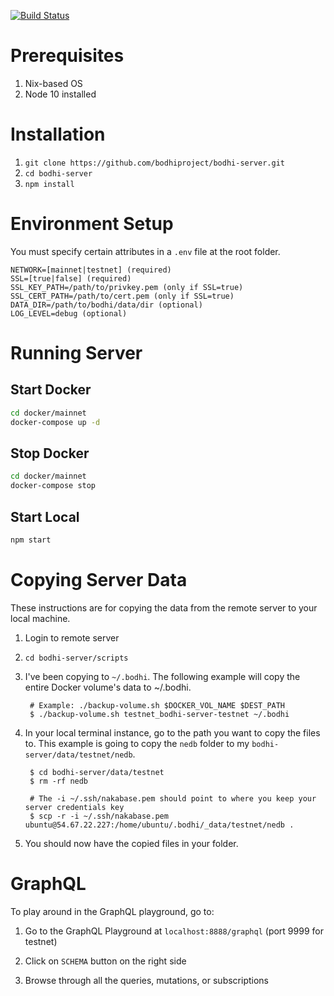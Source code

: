 [![Build Status](https://travis-ci.org/bodhiproject/bodhi-server.svg?branch=master)](https://travis-ci.org/bodhiproject/bodhi-server)

# Prerequisites

1. Nix-based OS
2. Node 10 installed

# Installation

1. `git clone https://github.com/bodhiproject/bodhi-server.git`
2. `cd bodhi-server`
3. `npm install`

# Environment Setup

You must specify certain attributes in a `.env` file at the root folder.

```text
NETWORK=[mainnet|testnet] (required)
SSL=[true|false] (required)
SSL_KEY_PATH=/path/to/privkey.pem (only if SSL=true)
SSL_CERT_PATH=/path/to/cert.pem (only if SSL=true)
DATA_DIR=/path/to/bodhi/data/dir (optional)
LOG_LEVEL=debug (optional)
```

# Running Server

## Start Docker

```bash
cd docker/mainnet
docker-compose up -d
```

## Stop Docker

```bash
cd docker/mainnet
docker-compose stop
```

## Start Local

```bash
npm start
```

# Copying Server Data

These instructions are for copying the data from the remote server to your local machine.

1. Login to remote server

2. `cd bodhi-server/scripts`

3. I've been copying to `~/.bodhi`. The following example will copy the entire Docker volume's data to ~/.bodhi.

        # Example: ./backup-volume.sh $DOCKER_VOL_NAME $DEST_PATH
        $ ./backup-volume.sh testnet_bodhi-server-testnet ~/.bodhi

4. In your local terminal instance, go to the path you want to copy the files to. This example is going to copy the `nedb` folder to my `bodhi-server/data/testnet/nedb`.

        $ cd bodhi-server/data/testnet
        $ rm -rf nedb

        # The -i ~/.ssh/nakabase.pem should point to where you keep your server credentials key
        $ scp -r -i ~/.ssh/nakabase.pem ubuntu@54.67.22.227:/home/ubuntu/.bodhi/_data/testnet/nedb .

5. You should now have the copied files in your folder.


# GraphQL

To play around in the GraphQL playground, go to:

1. Go to the GraphQL Playground at `localhost:8888/graphql` (port 9999 for testnet)

2. Click on `SCHEMA` button on the right side

3. Browse through all the queries, mutations, or subscriptions

